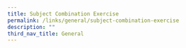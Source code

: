 ```yaml
---
title: Subject Combination Exercise
permalink: /links/general/subject-combination-exercise
description: ""
third_nav_title: General
---
```




